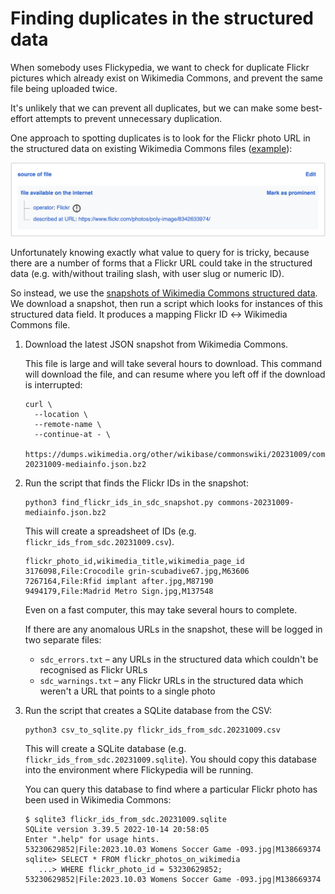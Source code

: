 # Finding duplicates in the structured data

When somebody uses Flickypedia, we want to check for duplicate Flickr pictures which already exist on Wikimedia Commons, and prevent the same file being uploaded twice.

It's unlikely that we can prevent all duplicates, but we can make some best-effort attempts to prevent unnecessary duplication.

One approach to spotting duplicates is to look for the Flickr photo URL in the structured data on existing Wikimedia Commons files ([example](https://commons.wikimedia.org/wiki/File:Gelnhausen,_Kaiserpfalz,_Ruine_des_Palas_%28http---www.flickr.com-photos-poly-image-6318576132-in-set-72157628058920966-%29_%288342633974%29.jpg)):

<img src="flickr_source_in_sdc.png" alt="Screenshot of a structured data statement on Wikimedia Commons. This is a 'source of file' statement for a file which is available on the Internet, with 'operator' Flickr and 'described at URL' a link back to the original Flickr image.">

Unfortunately knowing exactly what value to query for is tricky, because there are a number of forms that a Flickr URL could take in the structured data (e.g. with/without trailing slash, with user slug or numeric ID).

So instead, we use the [snapshots of Wikimedia Commons structured data](https://dumps.wikimedia.org/other/wikibase/commonswiki/).
We download a snapshot, then run a script which looks for instances of this structured data field.
It produces a mapping Flickr ID ↔ Wikimedia Commons file.

1.  Download the latest JSON snapshot from Wikimedia Commons.
    
    This file is large and will take several hours to download.
    This command will download the file, and can resume where you left off if the download is interrupted:
    
    ```
    curl \
      --location \
      --remote-name \
      --continue-at - \
      https://dumps.wikimedia.org/other/wikibase/commonswiki/20231009/commons-20231009-mediainfo.json.bz2    
    ```

2.  Run the script that finds the Flickr IDs in the snapshot:

    ```
    python3 find_flickr_ids_in_sdc_snapshot.py commons-20231009-mediainfo.json.bz2
    ```
    
    This will create a spreadsheet of IDs (e.g. `flickr_ids_from_sdc.20231009.csv`).
    
    ```csv
    flickr_photo_id,wikimedia_title,wikimedia_page_id
    3176098,File:Crocodile grin-scubadive67.jpg,M63606
    7267164,File:Rfid implant after.jpg,M87190
    9494179,File:Madrid Metro Sign.jpg,M137548
    ```
    
    Even on a fast computer, this may take several hours to complete.

    If there are any anomalous URLs in the snapshot, these will be logged in two separate files:
    
    -   `sdc_errors.txt` – any URLs in the structured data which couldn't be recognised as Flickr URLs
    -   `sdc_warnings.txt` – any Flickr URLs in the structured data which weren't a URL that points to a single photo

3.  Run the script that creates a SQLite database from the CSV:

    ```
    python3 csv_to_sqlite.py flickr_ids_from_sdc.20231009.csv
    ```
    
    This will create a SQLite database (e.g. `flickr_ids_from_sdc.20231009.sqlite`).
    You should copy this database into the environment where Flickypedia will be running.
    
    You can query this database to find where a particular Flickr photo has been used in Wikimedia Commons:
    
    ```console
    $ sqlite3 flickr_ids_from_sdc.20231009.sqlite
    SQLite version 3.39.5 2022-10-14 20:58:05
    Enter ".help" for usage hints.
    53230629852|File:2023.10.03 Womens Soccer Game -093.jpg|M138669374
    sqlite> SELECT * FROM flickr_photos_on_wikimedia
       ...> WHERE flickr_photo_id = 53230629852;
    53230629852|File:2023.10.03 Womens Soccer Game -093.jpg|M138669374
    ```
